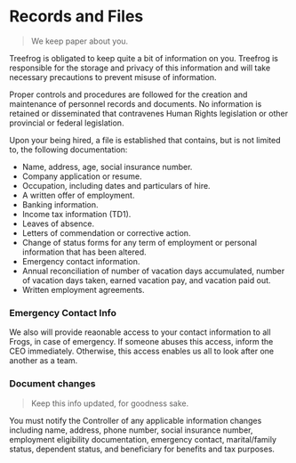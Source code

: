 # Records and Files

> We keep paper about you.

Treefrog is obligated to keep quite a bit of information on you. Treefrog is responsible for the storage and privacy of this information and will take necessary precautions to prevent misuse of information.

Proper controls and procedures are followed for the creation and maintenance of personnel records and documents. No information is retained or disseminated that contravenes Human Rights legislation or other provincial or federal legislation.

Upon your being hired, a file is established that contains, but is not limited to, the following documentation:

* Name, address, age, social insurance number.
* Company application or resume.
* Occupation, including dates and particulars of hire.
* A written offer of employment.
* Banking information.
* Income tax information (TD1).
* Leaves of absence.
* Letters of commendation or corrective action.
* Change of status forms for any term of employment or personal information that has been altered.
* Emergency contact information.
* Annual reconciliation of number of vacation days accumulated, number of vacation days taken, earned vacation pay, and vacation paid out.
* Written employment agreements.

### Emergency Contact Info

We also will provide reaonable access to your contact information to all Frogs, in case of emergency. If someone abuses this access, inform the CEO immediately. Otherwise, this access enables us all to look after one another as a team.

### Document changes

> Keep this info updated, for goodness sake.

You must notify the Controller of any applicable information changes including name, address, phone number, social insurance number, employment eligibility documentation, emergency contact, marital/family status, dependent status, and beneficiary for benefits and tax purposes.
